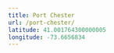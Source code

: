 ```yaml
---
title: Port Chester
url: /port-chester/
latitude: 41.001764300000005
longitude: -73.6656834
---
```

